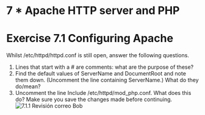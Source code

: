 # 7 * Apache HTTP server and PHP

# Exercise 7.1 Configuring Apache
Whilst /etc/httpd/httpd.conf is still open, answer the following questions.
1. Lines that start with a # are comments: what are the purpose of these?
2. Find the default values of ServerName and DocumentRoot and note them down. (Uncomment the line
containing ServerName.) What do they do/mean?
3. Uncomment the line Include /etc/httpd/mod_php.conf. What does this do?
Make sure you save the changes made before continuing.
![7.1.1 Revisión correo Bob](https://github.com/jroddom0103/DESPLIEGUE/blob/master/Slackware/06_email/Capturas/6.2RevisionCorreo.png)